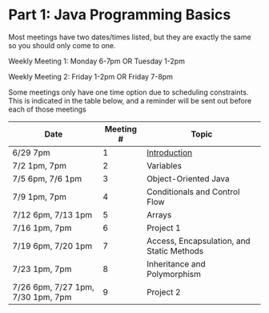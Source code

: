 # Part 1: Java Programming Basics
Most meetings have  two dates/times listed, but they are exactly the same so you should only come to one. 

Weekly Meeting 1: Monday 6-7pm OR Tuesday 1-2pm

Weekly Meeting 2: Friday 1-2pm OR Friday 7-8pm

Some meetings only have one time option due to scheduling constraints. This is indicated in the table below, and  a reminder will be sent out before each of those meetings

| Date | Meeting # | Topic |
| ---- | --- |--- |
|6/29 7pm | 1 | [Introduction](part1lessons/1Introduction.md) |
|7/2 1pm, 7pm | 2 | Variables | 
|7/5 6pm, 7/6 1pm | 3 | Object-Oriented Java | 
|7/9 1pm, 7pm | 4 | Conditionals and Control Flow | 
|7/12 6pm, 7/13 1pm | 5 | Arrays | 
|7/16 1pm, 7pm | 6 | Project 1 | 
|7/19 6pm, 7/20 1pm | 7 | Access, Encapsulation, and Static Methods | 
|7/23 1pm, 7pm | 8 | Inheritance and Polymorphism |
|7/26 6pm, 7/27 1pm, 7/30 1pm, 7pm | 9 | Project 2 |